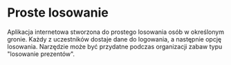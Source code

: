 # Proste losowanie
Aplikacja internetowa stworzona do prostego losowania osób w określonym gronie.
Każdy z uczestników dostaje dane do logowania, a następnie opcję losowania.
Narzędzie może być przydatne podczas organizacji zabaw typu "losowanie prezentów".
